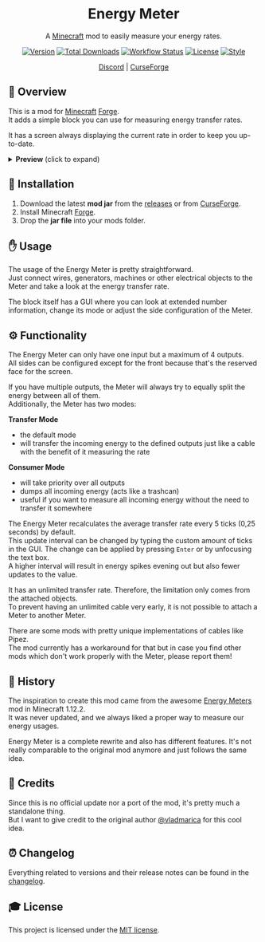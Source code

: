 <div align="center">
<h1>Energy Meter</h1>

A [Minecraft] mod to easily measure your energy rates.

[![Version][version_badge]][version_link]
[![Total Downloads][total_downloads_badge]][curseforge]
[![Workflow Status][workflow_status_badge]][workflow_status_link]
[![License][license_badge]][license]
[![Style][style_badge]][style_link]

[Discord] | [CurseForge]

</div>

## **📑 Overview**
This is a mod for [Minecraft] [Forge].<br>
It adds a simple block you can use for measuring energy transfer rates.

It has a screen always displaying the current rate in order to keep you up-to-date.

<details>
    <summary>
        <strong>Preview</strong> (click to expand)
    </summary>

![preview](images/preview.png) ![gui](images/gui.png)
</details>


## **🔧 Installation**
1. Download the latest **mod jar** from the [releases] or from [CurseForge].
2. Install Minecraft [Forge].
3. Drop the **jar file** into your mods folder.


## **✋ Usage**
The usage of the Energy Meter is pretty straightforward.<br>
Just connect wires, generators, machines or other electrical objects to the Meter and take a look at the energy transfer rate.

The block itself has a GUI where you can look at extended number information, change its mode or adjust the side configuration of the Meter.


## **⚙ Functionality**
The Energy Meter can only have one input but a maximum of 4 outputs.<br>
All sides can be configured except for the front because that's the reserved face for the screen.

If you have multiple outputs, the Meter will always try to equally split the energy between all of them.<br>
Additionally, the Meter has two modes:

**Transfer Mode**
- the default mode
- will transfer the incoming energy to the defined outputs just like a cable with the benefit of it measuring the rate

**Consumer Mode**
- will take priority over all outputs
- dumps all incoming energy (acts like a trashcan)
- useful if you want to measure all incoming energy without the need to transfer it somewhere

The Energy Meter recalculates the average transfer rate every 5 ticks (0,25 seconds) by default.<br>
This update interval can be changed by typing the custom amount of ticks in the GUI.
The change can be applied by pressing `Enter` or by unfocusing the text box.<br>
A higher interval will result in energy spikes evening out but also fewer updates to the value.

It has an unlimited transfer rate. Therefore, the limitation only comes from the attached objects.<br>
To prevent having an unlimited cable very early, it is not possible to attach a Meter to another Meter.

There are some mods with pretty unique implementations of cables like Pipez.<br>
The mod currently has a workaround for that but in case you find other mods which don't work properly with the Meter, please report them!


## **📕 History**
The inspiration to create this mod came from the awesome [Energy Meters] mod in Minecraft 1.12.2.<br>
It was never updated, and we always liked a proper way to measure our energy usages.

Energy Meter is a complete rewrite and also has different features. It's not really comparable to the original mod anymore and just follows the same idea.


## **📑 Credits**
Since this is no official update nor a port of the mod, it's pretty much a standalone thing.<br>
But I want to give credit to the original author [@vladmarica] for this cool idea.


## **⏰ Changelog**
Everything related to versions and their release notes can be found in the [changelog].


## **🎓 License**
This project is licensed under the [MIT license][license].


<!-- Badges -->
[version_badge]: https://img.shields.io/github/v/release/RLNT/minecraft_energymeter?style=flat-square
[version_link]: https://github.com/RLNT/minecraft_energymeter/releases/latest
[total_downloads_badge]: http://cf.way2muchnoise.eu/full_532169.svg?badge_style=flat
[workflow_status_badge]: https://img.shields.io/github/workflow/status/RLNT/minecraft_energymeter/CI?style=flat-square
[workflow_status_link]: https://github.com/RLNT/minecraft_energymeter/actions
[license_badge]: https://img.shields.io/github/license/RLNT/minecraft_energymeter?style=flat-square
[style_badge]: https://img.shields.io/badge/code_style-prettier-ff69b4.svg?style=flat-square
[style_link]: https://github.com/prettier/prettier

<!-- Links -->
[minecraft]: https://www.minecraft.net/
[discord]: https://discordapp.com/invite/Q3qxws6
[curseforge]: https://www.curseforge.com/minecraft/mc-mods/energymeter
[forge]: http://files.minecraftforge.net/
[releases]: https://github.com/RLNT/minecraft_energymeter/releases
[Energy Meters]: https://www.curseforge.com/minecraft/mc-mods/energy-meters
[@vladmarica]: https://github.com/vladmarica
[changelog]: CHANGELOG.md
[license]: LICENSE